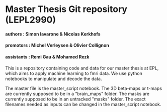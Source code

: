 # Master Thesis Git repository (LEPL2990)
#### authors : Simon Iavarone & Nicolas Kerkhofs
#### promotors : Michel Verleysen & Olivier Collignon
#### assistants : Remi Gau & Mohamed Rezk
This is a repository containing code and data for our master thesis at EPL, which aims to apply machine learning to fmri data.
We use python notebooks to manipulate and decode the data.

The master file is the master_script notebook.
The 3D beta-maps or t-maps are currently supposed to be in a "brain_maps" folder.
The masks are currently supposed to be in an untracked "masks" folder.
The exact filenames needed as inputs can be changed in the master_script notebook.